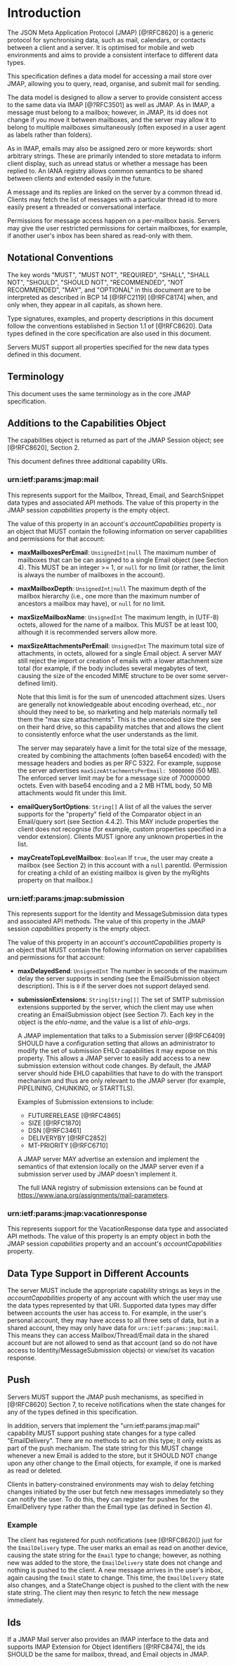 # Introduction

The JSON Meta Application Protocol (JMAP) [@!RFC8620] is a generic protocol for synchronising data, such as mail, calendars, or contacts between a client and a server. It is optimised for mobile and web environments and aims to provide a consistent interface to different data types.

This specification defines a data model for accessing a mail store over JMAP,
allowing you to query, read, organise, and submit mail for sending.

The data model is designed to allow a server to provide consistent access to
the same data via IMAP [@?RFC3501] as well as JMAP. As in IMAP, a message
must belong to a mailbox; however, in JMAP, its id does not change if you move
it between mailboxes, and the server may allow it to belong to multiple
mailboxes simultaneously (often exposed in a user agent as labels rather than
folders).

As in IMAP, emails may also be assigned zero or more keywords: short arbitrary
strings. These are primarily intended to store metadata to inform client
display, such as unread status or whether a message has been replied to. An
IANA registry allows common semantics to be shared between clients and extended
easily in the future.

A message and its replies are linked on the server by a common thread id.
Clients may fetch the list of messages with a particular thread id to more
easily present a threaded or conversational interface.

Permissions for message access happen on a per-mailbox basis. Servers may give
the user restricted permissions for certain mailboxes, for example, if another
user's inbox has been shared as read-only with them.

## Notational Conventions

The key words "MUST", "MUST NOT", "REQUIRED", "SHALL", "SHALL NOT", "SHOULD", "SHOULD NOT", "RECOMMENDED", "NOT RECOMMENDED", "MAY", and "OPTIONAL" in this document are to be interpreted as described in BCP 14 [@!RFC2119] [@!RFC8174] when, and only when, they appear in all capitals, as shown here.

Type signatures, examples, and property descriptions in this document follow the conventions established in Section 1.1 of [@!RFC8620]. Data types defined in the core specification are also used in this document.

Servers MUST support all properties specified for the new data types defined in this document.

## Terminology

This document uses the same terminology as in the core JMAP specification.

## Additions to the Capabilities Object

The capabilities object is returned as part of the JMAP Session object; see [@!RFC8620], Section 2.

This document defines three additional capability URIs.

### urn:ietf:params:jmap:mail

This represents support for the Mailbox, Thread, Email, and SearchSnippet data types and associated API methods. The value of this property in the JMAP session *capabilities* property is the empty object.

The value of this property in an account's *accountCapabilities* property is an object that MUST contain the following information on server capabilities and permissions for that account:

- **maxMailboxesPerEmail**: `UnsignedInt|null`
  The maximum number of mailboxes that can be can assigned to a single Email object (see Section 4). This MUST be an integer >= 1, or `null` for no limit (or rather, the limit is always the number of mailboxes in the account).
- **maxMailboxDepth**: `UnsignedInt|null`
  The maximum depth of the mailbox hierarchy (i.e., one more than the maximum number of ancestors a mailbox may have), or `null` for no limit.
- **maxSizeMailboxName**: `UnsignedInt`
  The maximum length, in (UTF-8) octets, allowed for the name of a mailbox. This MUST be at least 100, although it is recommended servers allow more.
- **maxSizeAttachmentsPerEmail**: `UnsignedInt`
  The maximum total size of attachments, in octets, allowed for a single Email object. A server MAY still reject the import or creation of emails with a lower attachment size total (for example, if the body includes several megabytes of text, causing the size of the encoded MIME structure to be over some server-defined limit).

    Note that this limit is for the sum of unencoded attachment sizes. Users are generally not knowledgeable about encoding overhead, etc., nor should they need to be, so marketing and help materials normally tell them the "max size attachments". This is the unencoded size they see on their hard drive, so this capability matches that and allows the client to consistently enforce what the user understands as the limit.

    The server may separately have a limit for the total size of the message, created by combining the attachments (often base64 encoded) with the message headers and bodies as per RFC 5322. For example, suppose the server advertises `maxSizeAttachmentsPerEmail: 50000000` (50 MB). The enforced server limit may be for a message size of 70000000 octets. Even with base64 encoding and a 2 MB HTML body, 50 MB attachments would fit under this limit.

- **emailQuerySortOptions**: `String[]`
  A list of all the values the server supports for the "property" field of the Comparator object in an Email/query sort (see Section 4.4.2). This MAY include properties the client does not recognise (for example, custom properties specified in a vendor extension). Clients MUST ignore any unknown properties in the list.
- **mayCreateTopLevelMailbox**: `Boolean`
  If `true`, the user may create a mailbox (see Section 2) in this account with
  a `null` parentId. (Permission for creating a child of an existing mailbox is given by the myRights property on that mailbox.)

### urn:ietf:params:jmap:submission

This represents support for the Identity and MessageSubmission data types and associated API methods. The value of this property in the JMAP session *capabilities* property is the empty object.

The value of this property in an account's *accountCapabilities* property is an object that MUST contain the following information on server capabilities and permissions for that account:

- **maxDelayedSend**: `UnsignedInt`
  The number in seconds of the maximum delay the server supports in sending
  (see the EmailSubmission object description). This is `0` if the server does
  not support delayed send.
- **submissionExtensions**: `String[String[]]`
  The set of SMTP submission extensions supported by the server, which the client may use when creating an EmailSubmission object (see Section 7). Each key in the object is the *ehlo-name*, and the value is a list of *ehlo-args*.

    A JMAP implementation that talks to a Submission server [@!RFC6409] SHOULD have a configuration setting that allows an administrator to modify the set of submission EHLO capabilities it may expose on this property. This allows a JMAP server to easily add access to a new submission extension without code changes. By default, the JMAP server should hide EHLO capabilities that have to do with the transport mechanism and thus are only relevant to the JMAP server (for example, PIPELINING, CHUNKING, or STARTTLS).

    Examples of Submission extensions to include:

    - FUTURERELEASE [@!RFC4865]
    - SIZE [@!RFC1870]
    - DSN [@!RFC3461]
    - DELIVERYBY [@!RFC2852]
    - MT-PRIORITY [@!RFC6710]

    A JMAP server MAY advertise an extension and implement the semantics of that extension locally on the JMAP server even if a submission server used by JMAP doesn't implement it.

    The full IANA registry of submission extensions can be found at
    <https://www.iana.org/assignments/mail-parameters>.

### urn:ietf:params:jmap:vacationresponse

This represents support for the VacationResponse data type and associated API methods. The value of this property is an empty object in both the JMAP session *capabilities* property and an account's *accountCapabilities* property.

## Data Type Support in Different Accounts

The server MUST include the appropriate capability strings as keys in the *accountCapabilities* property of any account with which the user may use the data types represented by that URI. Supported data types may differ between accounts the user has access to. For example, in the user's personal account, they may have access to all three sets of data, but in a shared account, they may only have data for `urn:ietf:params:jmap:mail`. This means they can access Mailbox/Thread/Email data in the shared account but are not allowed to send as that account (and so do not have access to Identity/MessageSubmission objects) or view/set its vacation response.

## Push

Servers MUST support the JMAP push mechanisms, as specified in [@!RFC8620] Section 7, to receive notifications when the state changes for any of the types defined in this specification.

In addition, servers that implement the "urn:ietf:params:jmap:mail" capability MUST support pushing state changes for a type called "EmailDelivery". There are no methods to act on this type; it only exists as part of the push mechanism. The state string for this MUST change whenever a new Email is added to the store, but it SHOULD NOT change upon any other change to the Email objects, for example, if one is marked as read or deleted.

Clients in battery-constrained environments may wish to delay fetching changes initiated by the user but fetch new messages immediately so they can notify the user. To do this, they can register for pushes for the EmailDelivery type rather than the Email type (as defined in Section 4).

### Example

The client has registered for push notifications (see [@!RFC8620]) just for the `EmailDelivery` type. The user marks an email as read on another device, causing the state string for the `Email` type to change; however, as nothing new was added to the store, the `EmailDelivery` state does not change and nothing is pushed to the client. A new message arrives in the user's inbox, again causing the `Email` state to change. This time, the `EmailDelivery` state also changes, and a StateChange object is pushed to the client with the new state string. The client may then resync to fetch the new message immediately.

## Ids

If a JMAP Mail server also provides an IMAP interface to the data and supports IMAP Extension for Object Identifiers [@!RFC8474], the ids SHOULD be the same for mailbox, thread, and Email objects in JMAP.
